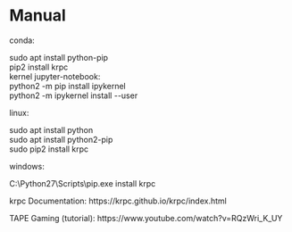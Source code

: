 # Manual

<p>conda:</p>
sudo apt install python-pip<br>
pip2 install krpc<br>
kernel jupyter-notebook:<br>
python2 -m pip install ipykernel<br>
python2 -m ipykernel install --user<br>

<p>linux:</p>
sudo apt install python<br>
sudo apt install python2-pip<br>
sudo pip2 install krpc<br>

<p>windows:</p>
<p>C:\Python27\Scripts\pip.exe install krpc</p>

<p>krpc Documentation: https://krpc.github.io/krpc/index.html</p>

<p>TAPE Gaming (tutorial): https://www.youtube.com/watch?v=RQzWri_K_UY</p>
